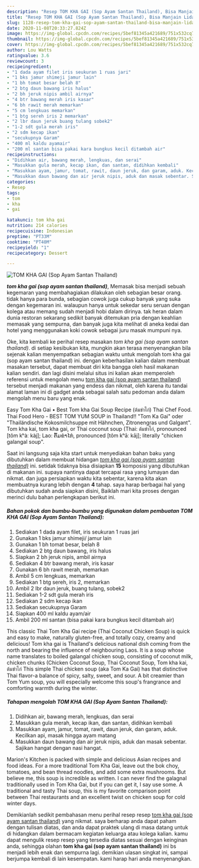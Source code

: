 ```yaml
---
description: "Resep TOM KHA GAI (Sop Ayam Santan Thailand), Bisa Manjain Lidah"
title: "Resep TOM KHA GAI (Sop Ayam Santan Thailand), Bisa Manjain Lidah"
slug: 1128-resep-tom-kha-gai-sop-ayam-santan-thailand-bisa-manjain-lidah
date: 2020-11-08T20:33:27.824Z
image: https://img-global.cpcdn.com/recipes/5bef81345a421689/751x532cq70/tom-kha-gai-sop-ayam-santan-thailand-foto-resep-utama.jpg
thumbnail: https://img-global.cpcdn.com/recipes/5bef81345a421689/751x532cq70/tom-kha-gai-sop-ayam-santan-thailand-foto-resep-utama.jpg
cover: https://img-global.cpcdn.com/recipes/5bef81345a421689/751x532cq70/tom-kha-gai-sop-ayam-santan-thailand-foto-resep-utama.jpg
author: Lou Watts
ratingvalue: 3.6
reviewcount: 3
recipeingredient:
- "1 dada ayam filet iris seukuran 1 ruas jari"
- "1 bks jamur shimeji jamur lain"
- "1 bh tomat besar belah 8"
- "2 btg daun bawang iris halus"
- "2 bh jeruk nipis ambil airnya"
- "4 btr bawang merah iris kasar"
- "6 bh rawit merah memarkan"
- "5 cm lengkuas memarkan"
- "1 btg sereh iris 2 memarkan"
- "2 lbr daun jeruk buang tulang sobek2"
- "1-2 sdt gula merah iris"
- "2 sdm kecap ikan"
- "secukupnya Garam"
- "400 ml kaldu ayamair"
- "200 ml santan bisa pakai kara bungkus kecil ditambah air"
recipeinstructions:
- "Didihkan air, bawang merah, lengkuas, dan serai"
- "Masukkan gula merah, kecap ikan, dan santan, didihkan kembali"
- "Masukkan ayam, jamur, tomat, rawit, daun jeruk, dan garam, aduk. Kecilkan api, masak hingga ayam matang"
- "Masukkan daun bawang dan air jeruk nipis, aduk dan masak sebentar. Sajikan hangat dengan nasi hangat."
categories:
- Resep
tags:
- tom
- kha
- gai

katakunci: tom kha gai 
nutrition: 214 calories
recipecuisine: Indonesian
preptime: "PT33M"
cooktime: "PT40M"
recipeyield: "1"
recipecategory: Dessert

---
```



![TOM KHA GAI (Sop Ayam Santan Thailand)](https://img-global.cpcdn.com/recipes/5bef81345a421689/751x532cq70/tom-kha-gai-sop-ayam-santan-thailand-foto-resep-utama.jpg)

<b><i>tom kha gai (sop ayam santan thailand)</i></b>, Memasak bisa menjadi sebuah kegemaran yang membahagiakan dilakukan oleh sebagian besar orang. tidak hanya para bunda, sebagian cowok juga cukup banyak yang suka dengan kegemaran ini. walaupun hanya untuk sekedar seru seruan dengan kolega atau memang sudah menjadi hobi dalam dirinya. tak heran dalam dunia restoran sekarang sedikit banyak ditemukan pria dengan keahlian memasak yang sempurna, dan banyak juga kita melihat di aneka kedai dan hotel yang menggunakan koki cowok sebagai juru masak mumpuni nya.

Oke, kita kembali ke perihal resep masakan <i>tom kha gai (sop ayam santan thailand)</i>. di setiap kesibukan kita, mungkin akan terasa menyenangkan bila sejenak kalian menyempatkan sebagian waktu untuk mengolah tom kha gai (sop ayam santan thailand) ini. dengan keberhasilan kalian dalam membuat masakan tersebut, dapat membuat diri kita bangga oleh hasil makanan kalian sendiri. dan lagi disini melalui situs ini kalian akan memperoleh referensi untuk mengolah menu <u>tom kha gai (sop ayam santan thailand)</u> tersebut menjadi makanan yang endess dan nikmat, oleh karena itu tandai alamat laman ini di gadget anda sebagai salah satu pedoman anda dalam mengolah menu baru yang enak.

Easy Tom Kha Gai • Best Tom kha Gai Soup Recipe (ต้มข่าไก่) Thai Chef Food. Thai Food Hero - BEST TOM YUM SOUP in Thailand!! &#34;Tom Ka Gai&#34; oder &#34;Thailändische Kokosmilchsuppe mit Hähnchen, Zitronengras und Galgant&#34;. Tom kha kai, tom kha gai, or Thai coconut soup (Thai: ต้มข่าไก่, pronounced [tôm kʰàː kàj]; Lao: ຕົ້ມຂ່າໄກ່, pronounced [tôm kʰāː kāj]; literally &#34;chicken galangal soup&#34;.


Saat ini langsung saja kita start untuk menyediakan bahan baku yang dibutuhkan dalam membuat hidangan <u><i>tom kha gai (sop ayam santan thailand)</i></u> ini. setidak tidaknya bisa disiapkan <b>15</b> komposisi yang dibutuhkan di makanan ini. supaya nantinya dapat tercapai rasa yang lumayan dan nikmat. dan juga persiapkan waktu kita sebentar, karena kita akan membuatnya kurang lebih dengan <b>4</b> tahap. saya harap berbagai hal yang dibutuhkan sudah anda siapkan disini, Baiklah mari kita proses dengan merinci dulu bahan perlengkapan berikut ini.

<!--inarticleads1-->

##### Bahan pokok dan bumbu-bumbu yang digunakan dalam pembuatan TOM KHA GAI (Sop Ayam Santan Thailand):

1. Sediakan 1 dada ayam filet, iris seukuran 1 ruas jari
1. Gunakan 1 bks jamur shimeji/ jamur lain
1. Gunakan 1 bh tomat besar, belah 8
1. Sediakan 2 btg daun bawang, iris halus
1. Siapkan 2 bh jeruk nipis, ambil airnya
1. Sediakan 4 btr bawang merah, iris kasar
1. Gunakan 6 bh rawit merah, memarkan
1. Ambil 5 cm lengkuas, memarkan
1. Sediakan 1 btg sereh, iris 2, memarkan
1. Ambil 2 lbr daun jeruk, buang tulang, sobek2
1. Sediakan 1-2 sdt gula merah iris
1. Sediakan 2 sdm kecap ikan
1. Sediakan secukupnya Garam
1. Siapkan 400 ml kaldu ayam/air
1. Ambil 200 ml santan (bisa pakai kara bungkus kecil ditambah air)


This classic Thai Tom Kha Gai recipe (Thai Coconut Chicken Soup) is quick and easy to make, naturally gluten-free, and totally cozy, creamy and delicious! Tom kha gai is Thailand&#39;s delicious national dish coming from the north and bearing the influence of neighbouring Laos. It is a soup whose name translates to boiled galangal chicken soup, consisting of coconut milk, chicken chunks (Chicken Coconut Soup, Thai Coconut Soup, Tom kha kai, ต้มข่าไก่ This simple Thai chicken soup (aka Tom Ka Gai) has that distinctive Thai flavor-a balance of spicy, salty, sweet, and sour. A bit creamier than Tom Yum soup, you will especially welcome this soup&#39;s frangrance and comforting warmth during the winter. 

<!--inarticleads2-->

##### Tahapan mengolah TOM KHA GAI (Sop Ayam Santan Thailand):

1. Didihkan air, bawang merah, lengkuas, dan serai
1. Masukkan gula merah, kecap ikan, dan santan, didihkan kembali
1. Masukkan ayam, jamur, tomat, rawit, daun jeruk, dan garam, aduk. Kecilkan api, masak hingga ayam matang
1. Masukkan daun bawang dan air jeruk nipis, aduk dan masak sebentar. Sajikan hangat dengan nasi hangat.


Marion&#39;s Kitchen is packed with simple and delicious Asian recipes and food ideas. For a more traditional Tom Kha Gai, leave out the bok choy, tomatoes, and bean thread noodles, and add some extra mushrooms. But believe me, this soup is incredible as written. I can never find the galagnal traditionally used in Tom Kha Gai, but if you can get it, I say use some. A traditional and tasty Thai soup, this is my favorite comparison point between Thai restaurants and an excellent twist on chicken soup for cold winter days. 

Demikianlah sedikit pembahasan menu perihal resep resep <u>tom kha gai (sop ayam santan thailand)</u> yang nikmat. saya berharap anda dapat paham dengan tulisan diatas, dan anda dapat praktek ulang di masa datang untuk di hidangkan dalam bermacam kegiatan keluarga atau kolega kalian. kamu dapat mengulik resep resep yang tersedia diatas sesuai dengan keinginan anda, sehingga olahan <b>tom kha gai (sop ayam santan thailand)</b> ini bs menjadi lebih enak dan sempurna lagi. demikian ulasan singkat ini, sampai berjumpa kembali di lain kesempatan. kami harap hari anda menyenangkan.
